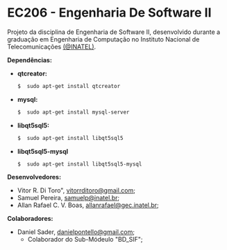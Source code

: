 # EC206 - Engenharia De Software II 

Projeto da disciplina de Engenharia de Software II, desenvolvido durante a graduação em Engenharia de Computação no Instituto Nacional de Telecomunicações [(@INATEL)](https://www.inatel.br "Inatel's Homepage"). 

**Dependências:**
- **qtcreator:**
    ```bash
    $  sudo apt-get install qtcreator
    ```
- **mysql:**
    ```bash
    $  sudo apt-get install mysql-server
    ```
- **libqt5sql5:**
    ```bash
    $  sudo apt-get install libqt5sql5
    ```
- **libqt5sql5-mysql**
    ```bash
    $  sudo apt-get install libqt5sql5-mysql 
    ```


**Desenvolvedores:** 
- Vitor R. Di Toro", vitorrditoro@gmail.com; 
- Samuel Pereira, samuelp@inatel.br; 
- Allan Rafael C. V. Boas, allanrafael@gec.inatel.br; 

**Colaboradores:** 
- Daniel Sader, danielpontello@gmail.com;
    - Colaborador do  Sub-Módeulo "BD_SIF";

